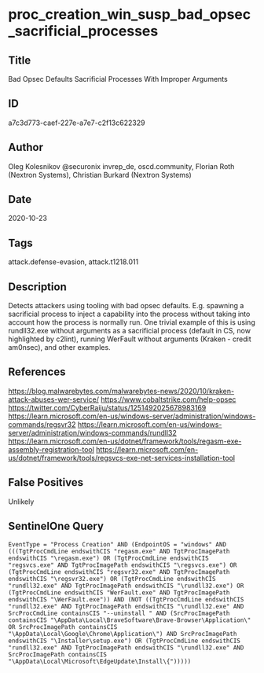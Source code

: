 # proc_creation_win_susp_bad_opsec_sacrificial_processes

## Title
Bad Opsec Defaults Sacrificial Processes With Improper Arguments

## ID
a7c3d773-caef-227e-a7e7-c2f13c622329

## Author
Oleg Kolesnikov @securonix invrep_de, oscd.community, Florian Roth (Nextron Systems), Christian Burkard (Nextron Systems)

## Date
2020-10-23

## Tags
attack.defense-evasion, attack.t1218.011

## Description
Detects attackers using tooling with bad opsec defaults.
E.g. spawning a sacrificial process to inject a capability into the process without taking into account how the process is normally run.
One trivial example of this is using rundll32.exe without arguments as a sacrificial process (default in CS, now highlighted by c2lint), running WerFault without arguments (Kraken - credit am0nsec), and other examples.


## References
https://blog.malwarebytes.com/malwarebytes-news/2020/10/kraken-attack-abuses-wer-service/
https://www.cobaltstrike.com/help-opsec
https://twitter.com/CyberRaiju/status/1251492025678983169
https://learn.microsoft.com/en-us/windows-server/administration/windows-commands/regsvr32
https://learn.microsoft.com/en-us/windows-server/administration/windows-commands/rundll32
https://learn.microsoft.com/en-us/dotnet/framework/tools/regasm-exe-assembly-registration-tool
https://learn.microsoft.com/en-us/dotnet/framework/tools/regsvcs-exe-net-services-installation-tool

## False Positives
Unlikely

## SentinelOne Query
```
EventType = "Process Creation" AND (EndpointOS = "windows" AND (((TgtProcCmdLine endswithCIS "regasm.exe" AND TgtProcImagePath endswithCIS "\regasm.exe") OR (TgtProcCmdLine endswithCIS "regsvcs.exe" AND TgtProcImagePath endswithCIS "\regsvcs.exe") OR (TgtProcCmdLine endswithCIS "regsvr32.exe" AND TgtProcImagePath endswithCIS "\regsvr32.exe") OR (TgtProcCmdLine endswithCIS "rundll32.exe" AND TgtProcImagePath endswithCIS "\rundll32.exe") OR (TgtProcCmdLine endswithCIS "WerFault.exe" AND TgtProcImagePath endswithCIS "\WerFault.exe")) AND (NOT ((TgtProcCmdLine endswithCIS "rundll32.exe" AND TgtProcImagePath endswithCIS "\rundll32.exe" AND SrcProcCmdLine containsCIS "--uninstall " AND (SrcProcImagePath containsCIS "\AppData\Local\BraveSoftware\Brave-Browser\Application\" OR SrcProcImagePath containsCIS "\AppData\Local\Google\Chrome\Application\") AND SrcProcImagePath endswithCIS "\Installer\setup.exe") OR (TgtProcCmdLine endswithCIS "rundll32.exe" AND TgtProcImagePath endswithCIS "\rundll32.exe" AND SrcProcImagePath containsCIS "\AppData\Local\Microsoft\EdgeUpdate\Install\{")))))

```